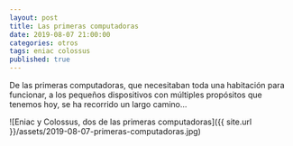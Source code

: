 ```yaml
---
layout: post
title: Las primeras computadoras
date: 2019-08-07 21:00:00
categories: otros
tags: eniac colossus
published: true
---
```


De las primeras computadoras, que necesitaban toda una habitación para funcionar, a los pequeños dispositivos con múltiples propósitos que tenemos hoy, se ha recorrido un largo camino...

![Eniac y Colossus, dos de las primeras computadoras]({{ site.url }}/assets/2019-08-07-primeras-computadoras.jpg)
